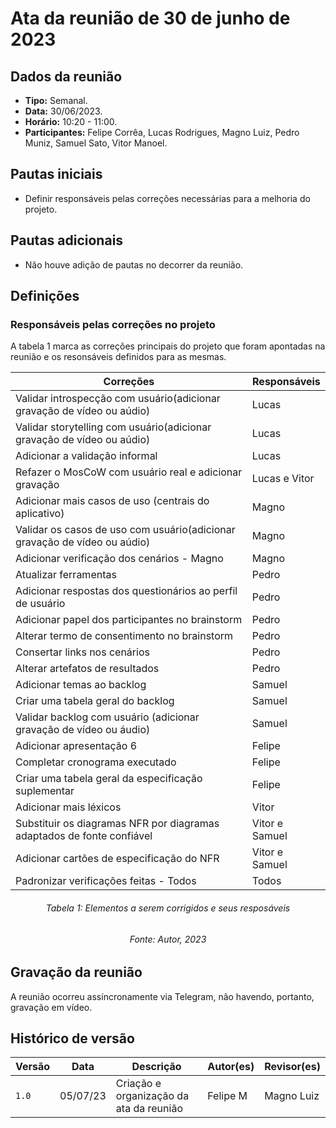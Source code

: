 # Ata da reunião de 30 de junho de 2023

## Dados da reunião

* **Tipo:** Semanal.
* **Data:** 30/06/2023.
* **Horário:** 10:20 - 11:00.
* **Participantes:** Felipe Corrêa, Lucas Rodrigues, Magno Luiz, Pedro Muniz, Samuel Sato, Vitor Manoel.

## Pautas iniciais

* Definir responsáveis pelas correções necessárias para a melhoria do projeto.

## Pautas adicionais

* Não houve adição de pautas no decorrer da reunião.

## Definições

### Responsáveis pelas correções no projeto

A tabela 1 marca as correções principais do projeto que foram apontadas na reunião e os resonsáveis definidos para as mesmas.

<center>

| Correções                                                                 | Responsáveis   |
| ------------------------------------------------------------------------- | -------------- |
| Validar introspecção com usuário(adicionar gravação de vídeo ou aúdio)    | Lucas          |
| Validar storytelling com usuário(adicionar gravação de vídeo ou aúdio)    | Lucas          |
| Adicionar a validação informal                                            | Lucas          |
| Refazer o MosCoW com usuário real e adicionar gravação                    | Lucas e Vitor  |
| Adicionar mais casos de uso (centrais do aplicativo)                      | Magno          |
| Validar os casos de uso com usuário(adicionar gravação de vídeo ou aúdio) | Magno          |
| Adicionar verificação dos cenários - Magno                                | Magno          |
| Atualizar ferramentas                                                     | Pedro          |
| Adicionar respostas dos questionários ao perfil de usuário                | Pedro          |
| Adicionar papel dos participantes no brainstorm                           | Pedro          |
| Alterar termo de consentimento no brainstorm                              | Pedro          |
| Consertar links nos cenários                                              | Pedro          |
| Alterar artefatos de resultados                                           | Pedro          |
| Adicionar temas ao backlog                                                | Samuel         |
| Criar uma tabela geral do backlog                                         | Samuel         |
| Validar backlog com usuário (adicionar gravação de vídeo ou áudio)        | Samuel         |
| Adicionar apresentação 6                                                  | Felipe         |
| Completar cronograma executado                                            | Felipe         |
| Criar uma tabela geral da especificação suplementar                       | Felipe         |
| Adicionar mais léxicos                                                    | Vitor          |
| Substituir os diagramas NFR por diagramas adaptados de fonte confiável    | Vitor e Samuel |
| Adicionar cartões de especificação do NFR                                 | Vitor e Samuel |
| Padronizar verificações feitas - Todos                                    | Todos          |

</center>

<h6 align="center"> Tabela 1: Elementos a serem corrigidos e seus resposáveis</h6>
<h6 align="center"> Fonte: Autor, 2023 </h6>

## Gravação da reunião

A reunião ocorreu assíncronamente via Telegram, não havendo, portanto, gravação em vídeo.

## Histórico de versão

|  Versão  |   Data   |                      Descrição                      |    Autor(es)   |  Revisor(es)  |
| -------- | -------- | --------------------------------------------------- | -------------- | ------------- |
|  `1.0`   | 05/07/23 | Criação e organização da ata da reunião | Felipe M | Magno Luiz |